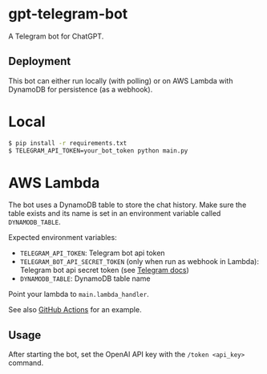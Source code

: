 # gpt-telegram-bot

A Telegram bot for ChatGPT.

## Deployment

This bot can either run locally (with polling) or on AWS Lambda with DynamoDB for persistence (as a webhook).

# Local

```bash
$ pip install -r requirements.txt
$ TELEGRAM_API_TOKEN=your_bot_token python main.py
```

# AWS Lambda

The bot uses a DynamoDB table to store the chat history. Make sure the table exists and its name is set in an environment variable called `DYNAMODB_TABLE`.

Expected environment variables:

- `TELEGRAM_API_TOKEN`: Telegram bot api token
- `TELEGRAM_BOT_API_SECRET_TOKEN` (only when run as webhook in Lambda): Telegram bot api secret token (see [Telegram docs](https://core.telegram.org/bots/api#setwebhook))
- `DYNAMODB_TABLE`: DynamoDB table name

Point your lambda to `main.lambda_handler`.

See also [GitHub Actions](.github/workflows/main.yml) for an example.

## Usage

After starting the bot, set the OpenAI API key with the `/token <api_key>` command.
